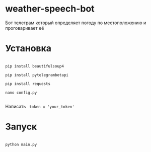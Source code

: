 # weather-speech-bot
Бот телеграм который определяет погоду по местоположению и проговаривает её

# Установка

<code>
pip install beautifulsoup4
  </code>
<code>
pip install pytelegrambotapi
  </code>
<code>
pip install requests
  </code>
<code>
nano config.py
  </code>
  
Написать
<code>
token = 'your_token'
  </code>

# Запуск
<code>
python main.py
  </code>
